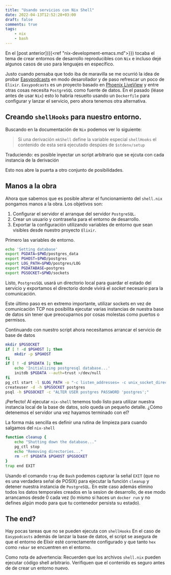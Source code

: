 ```yaml
---
title: "Usando servicios con Nix Shell"
date: 2022-04-13T12:52:28+03:00
draft: false
comments: true
tags:
    - nix
    - bash
---
```


En el [post anterior]({{<ref "nix-development-emacs.md">}}) tocaba el
tema de crear entornos de desarrollo reproducibles con `Nix` e incluso
dejé algunos casos de uso para lenguajes en específico.

Justo cuando pensaba que todo iba de maravilla se me ocurrió la idea
de probar
[Easypodcasts](https://github.com/easypodcasts/easy_podcasts) en modo
desarollador y de paso refrescar un poco de `Elixir`. `Easypodcasts`
es un proyecto basado en [Phoenix
LiveView](https://github.com/phoenixframework/phoenix_live_view) y
entre otras cosas necesita `PostgreSQL` como fuente de datos. En el
pasado (léase antes de usar `Nix`) esto lo habría resuelto usando un
`Dockerfile` para configurar y lanzar el servicio, pero ahora tenemos
otra alternativa.

## Creando `shellHooks` para nuestro entorno.

Buscando en la documentación de `Nix` podemos ver lo siguiente:

> Si una derivación `mkShell` define la variable especial `shellHooks`
> el contenido de esta será ejecutado despúes de `$stdenv/setup`

Traduciendo: es posible inyectar un script arbitrario que se ejcuta
con cada instancia de la derivación

Esto nos abre la puerta a otro conjunto de posibilidades.


## Manos a la obra

Ahora que sabemos que es posible alterar el funcionamiento del
`shell.nix` pongamos manos a la obra. Los objetivos son:

1. Configurar el servidor el arranque del servidor `PostgreSQL`.
2. Crear un usuario y contraseña para el entorno de desarrollo.
3. Exportar la configuración utilizando variables de entorno que sean
   visibles desde nuestro proyecto `Elixir`.

Primero las variables de entorno.


```sh
echo 'Setting database'
export PGDATA=$PWD/postgres_data
export PGHOST=$PWD/postgres
export LOG_PATH=$PWD/postgres/LOG
export PGDATABASE=postgres
export PGSOCKET=$PWD/sockets
```

Listo, `PostgresSQL` usará un directorio local para guardar el estado
del servicio y exportamos el directorio donde vivirá el _socket_
necesario para la comunicación.

Este último paso es en extremo importante, utilizar sockets en vez de
comunicación TCP nos posibilita ejecutar varias instancias de nuestra
base de datos sin tener que preocuparnos por cosas molestas como
puertos o permisos.

Continuando con nuestro script ahora necesitamos arrancar el servicio
de base de datos

```sh
mkdir $PGSOCKET
if [ ! -d $PGHOST ]; then
    mkdir -p $PGHOST
fi
if [ ! -d $PGDATA ]; then
    echo 'Initializing postgresql database...'
    initdb $PGDATA --auth=trust >/dev/null
fi
pg_ctl start -l $LOG_PATH -o "-c listen_addresses= -c unix_socket_directories=$PGSOCKET"
createuser -d -h $PGSOCKET postgres
psql -h $PGSOCKET -c "ALTER USER postgres PASSWORD 'postgres';"
```

¡Perfecto! Al ejecutar `nix-shell` tenemos todo listo para utilizar
 nuestra instancia local de la base de datos, solo queda un pequeño
 detalle. ¿Cómo detenemos el servidor una vez hayamos terminado con
 el?

La forma más sencilla es definir una rutina de limpieza para cuando
salgamos del `nix-shell`

```sh
function cleanup {
    echo "Shutting down the database..."
    pg_ctl stop
    echo "Removing directories..."
    rm -rf $PGDATA $PGHOST $PGSOCKET
}
trap end EXIT
```

Usando el comando `trap` de `Bash` podemos capturar la señal `EXIT`
(que no es una verdadera señal de POSIX) para ejecutar la función
`cleanup` y detener nuestra instancia de `PostgreSQL`. En este caso
además elimino todos los datos temporales creados en la sesíon de
desarrollo, de ese modo arrancamos desde 0 cada vez (lo mismo si haces
un `docker run` y no defines algún modo para que tu contenedor
persista su estado).

## The end?

Hay pocas tareas que no se pueden ejecuta con `shellHooks` En el caso de
`Easypodcasts` además de lanzar la base de datos, el script se asegura
de que el entorno de Elixir esté correctamente configurado y que tanto
`hex` como `rebar` se encuentren en el entorno.

Como nota de advertencia: Recuerden que los archivos `shell.nix`
pueden ejecutar código shell arbitrario. Verifiquen que el contenido
es seguro antes de de crear un entorno nuevo.
